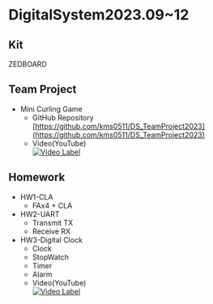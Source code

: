 # DigitalSystem2023.09~12
## Kit
ZEDBOARD
## Team Project
- Mini Curling Game
  - GitHub Repository [https://github.com/kms0511/DS_TeamProject2023](https://github.com/kms0511/DS_TeamProject2023)
  - Video(YouTube)<br>
  [![Video Label](http://img.youtube.com/vi/TDfz1sOkxdo/0.jpg)](https://youtu.be/TDfz1sOkxdo?t=0s)
## Homework
- HW1-CLA
  - FAx4 + CLA
- HW2-UART
  - Transmit TX
  - Receive RX
- HW3-Digital Clock
  - Clock
  - StopWatch
  - Timer
  - Alarm
  - Video(YouTube)<br>
[![Video Label](http://img.youtube.com/vi/ZQL5lWWz970/0.jpg)](https://youtu.be/ZQL5lWWz970?t=0s)
